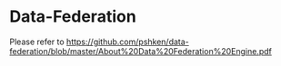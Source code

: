 Data-Federation
===============


Please refer to https://github.com/pshken/data-federation/blob/master/About%20Data%20Federation%20Engine.pdf
